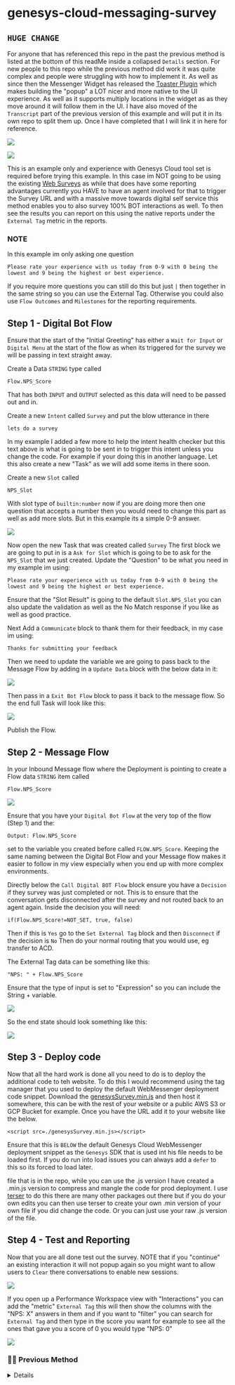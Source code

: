 # genesys-cloud-messaging-survey

## `HUGE CHANGE`

For anyone that has referenced this repo in the past the previous method is listed at the bottom of this readMe inside a collapsed `Details` section. For new people to this repo while the previous method did work it was quite complex and people were struggling with how to implement it. As well as since then the Messenger Widget has released the [Toaster Plugin](https://developer.genesys.cloud/commdigital/digital/webmessaging/messengersdk/SDKCommandsEvents/toasterPlugin) which makes building the "popup" a LOT nicer and more native to the UI experience. As well as it supports multiply locations in the widget as as they move around it will follow them in the UI. I have also moved of the `Transcript` part of the previous version of this example and will put it in its own repo to split them up. Once I have completed that I will link it in here for reference.

![](/docs/images/popup_in_message.png?raw=true)

![](/docs/images/popup_launcher.png?raw=true)

This is an example only and experience with Genesys Cloud tool set is required before trying this example. In this case im NOT going to be using the existing [Web Surveys](https://help.mypurecloud.com/articles/about-web-surveys/) as while that does have some reporting advantages currently you HAVE to have an agent involved for that to trigger the Survey URL and with a massive move towards digital self service this method enables you to also survey 100% BOT interactions as well. To then see the results you can report on this using the native reports under the `External Tag` metric in the reports.

### NOTE

In this example im only asking one question

```
Please rate your experience with us today from 0-9 with 0 being the lowest and 9 being the highest or best experience.
```

If you require more questions you can still do this but just `|` then together in the same string so you can use the External Tag. Otherwise you could also use `Flow Outcomes` and `Milestones` for the reporting requirements.

## Step 1 - Digital Bot Flow

Ensure that the start of the "Initial Greeting" has either a `Wait for Input` or `Digital Menu` at the start of the flow as when its triggered for the survey we will be passing in text straight away.

Create a Data `STRING` type called

    Flow.NPS_Score

That has both `INPUT` and `OUTPUT` selected as this data will need to be passed out and in.

Create a new `Intent` called `Survey` and put the blow utterance in there

```
lets do a survey
```

In my example I added a few more to help the intent health checker but this text above is what is going to be sent in to trigger this intent unless you change the code. For example if your doing this in another language. Let this also create a new "Task" as we will add some items in there soon.

Create a new `Slot` called

    NPS_Slot

With slot type of `builtin:number` now if you are doing more then one question that accepts a number then you would need to change this part as well as add more slots. But in this example its a simple 0-9 answer.

![](/docs/images/slots.png?raw=true)

Now open the new Task that was created called `Survey` The first block we are going to put in is a `Ask for Slot` which is going to be to ask for the `NPS_Slot` that we just created. Update the "Question" to be what you need in my example im using:

```
Please rate your experience with us today from 0-9 with 0 being the lowest and 9 being the highest or best experience.
```

Ensure that the "Slot Result" is going to the default `Slot.NPS_Slot` you can also update the validation as well as the No Match response if you like as well as good practice.

Next Add a `Communicate` block to thank them for their feedback, in my case im using:

```
Thanks for submitting your feedback
```

Then we need to update the variable we are going to pass back to the Message Flow by adding in a `Update Data` block with the below data in it:

![](/docs/images/update_data.png?raw=true)

Then pass in a `Exit Bot Flow` block to pass it back to the message flow. So the end full Task will look like this:

![](/docs/images/task.png?raw=true)

Publish the Flow.

## Step 2 - Message Flow

In your Inbound Message flow where the Deployment is pointing to create a Flow data `STRING` item called

    Flow.NPS_Score

![](/docs/images/flow_data.png?raw=true)

Ensure that you have your `Digital Bot Flow` at the very top of the flow (Step 1) and the:

    Output: Flow.NPS_Score

set to the variable you created before called `FLOW.NPS_Score`. Keeping the same naming between the Digital Bot Flow and your Message flow makes it easier to follow in my view especially when you end up with more complex environments.

Directly below the `Call Digital BOT Flow` block ensure you have a `Decision` if they survey was just completed or not. This is to ensure that the conversation gets disconnected after the survey and not routed back to an agent again. Inside the decision you will need:

```
if(Flow.NPS_Score!=NOT_SET, true, false)
```

Then if this is `Yes` go to the `Set External Tag` block and then `Disconnect` if the decision is `No` Then do your normal routing that you would use, eg transfer to ACD.

The External Tag data can be something like this:

    "NPS: " + Flow.NPS_Score

Ensure that the type of input is set to "Expression" so you can include the String + variable.

![](/docs/images/external_tag.png?raw=true)

So the end state should look something like this:

![](/docs/images/message_flow.png?raw=true)

## Step 3 - Deploy code

Now that all the hard work is done all you need to do is to deploy the additional code to teh website. To do this I would recommend using the tag manager that you used to deploy the default WebMessenger deployment code snippet. Download the [genesysSurvey.min.js](./genesysSurvey.min.js) and then host it somewhere, this can be with the rest of your website or a public AWS S3 or GCP Bucket for example. Once you have the URL add it to your website like the below.

```
<script src=./genesysSurvey.min.js></script>
```

Ensure that this is `BELOW` the default Genesys Cloud WebMessenger deployment snippet as the `Genesys` SDK that is used int his file needs to be loaded first. If you do run into load issues you can always add a `defer` to this so its forced to load later.

file that is in the repo, while you can use the .js version I have created a .min.js version to compress and mangle the code for prod deployment. I use [terser](https://terser.org/) to do this there are many other packages out there but if you do your own edits you can then use terser to create your own .min version of your own file if you did change the code. Or you can just use your raw .js version of the file.

## Step 4 - Test and Reporting

Now that you are all done test out the survey. NOTE that if you "continue" an existing interaction it will not popup again so you might want to allow users to `Clear` there conversations to enable new sessions.

![](/docs/images/clear_conversation.png?raw=true)

If you open up a Performance Workspace view with "Interactions" you can add the "metric" `External Tag` this will then show the columns with the "NPS: X" answers in them and if you want to "filter" you can search for `External Tag` and then type in the score you want for example to see all the ones that gave you a score of 0 you would type "NPS: 0"

![](/docs/images/report.png?raw=true)

<summary><h3>👨‍💻 Previous Method</h3></summary>
<details>

![](/docs/images/screenShot2.png?raw=true)

An example of how to use the native web surveys as well as getting a download link of the transcript but in the WebMessaging channel. This is designed as an example only on whats possible with some creative configuration. Experience using the Genesys Cloud tool set is required before trying this example.

The concept behind this is more in depth then the previous version but also more powerful and flexible. Use the existing [Web Surveys](https://help.mypurecloud.com/articles/about-web-surveys/) that come with Genesys Cloud 3 license but use the dataActions [dataAction](https://help.mypurecloud.com/articles/about-the-data-actions-integrations/) to update a dataTable as well as create the transcript URL after the agent has disconnected. This way all the existing reporting features and NPS results are reflected as normal as well as the scores being visible in the interaction view for QA.

![](/docs/images/screenShot1.png?raw=true)

# Step 1 - Survey Form

Create a [Survey form](https://help.mypurecloud.com/articles/create-a-web-survey-form/). In this case it will contain 2 questions to gather a NPS score as well as a free text input section. You can use this same method to create more questions as you see fit.

![](/docs/images/surveyForm.png?raw=true)

Ensure you save and publish the form to make it active.

# Step 2 - Create DataActions

So for this you will need dataActions to do the below:

- Get RecordingId
- Get Media URL
- Convert Long URL into TinyURL (External Service)
- GET Customer Key
- Check DataTable for KEY
- Update DataTable RowId
- Create DataTable RowId

1 - Import the ["Get-RecordingID"](/docs/dataAction/Get-RecordingID.json) as a "Genesys Cloud Data Action" type as this is an internal API call.

    Then save and publish

2 - Import the ["Get-MediaURL"](/docs/dataAction/Get-MediaURL.json) as a "Genesys Cloud Data Action" type as this is an internal API call.

    Then save and publish

3 - First create the "Web Services Data Action" Integration with a UserDefined Auth and add the "authorization" for the field name with the "Bearer " followed by the API Key you get given from the website setup. In this example im using this external service to give back a shortened URL as if not you go over the max number of characters the message will not be able to be sent. Details as well as how to create an account to get your own key can be found here: ["https://tinyurl.com/app/"](https://tinyurl.com/app/)

![](/docs/images/createIntegration.png?raw=true)

Import the ["Tiny-URL"](/docs/dataAction/Tiny-URL.json) as a "Web Services Data Actions" type as this is an external API call. This will require its own Integration as you will need to setup a API Bearer Token to be passed.

    Then save and publish

4 - Import the ["Get-Customer-Key"](/docs/dataAction/Get-Custoemr-Key.json) as a "Genesys Cloud Data Action" type as this is an internal API call.

    Then save and publish

5 - Import the ["Check-DataTable"](/docs/dataAction/Check-DataTable.json) as a "Genesys Cloud Data Action" type as this is an internal API call.

    Then save and publish

6 - Import the ["Create-DataTable-Row"](/docs/dataAction/Create-DataTable-Row.json) as a "Genesys Cloud Data Action" type as this is an internal API call.

    Then save and publish

7 - Import the ["Update-DataTable-Row"](/docs/dataAction/Update-DataTable-Row.json) as a "Genesys Cloud Data Action" type as this is an internal API call.

    Then save and publish

# Step 4 - Create DataTable

You will need to create a [DataTable](https://help.mypurecloud.com/articles/work-with-data-tables/) to store the information so that the client side can access this information. In this DataTable you will need to create 3 columns the "KEY", "transcript" & "survey" will all being of type "string".

Once created you will need to copy the "DataTableId" from the URL when the table is open. Ensure you write this down somewhere as you will need it later on.

![](/docs/images/screenShot5.png?raw=true)

# Step 5 - Create Survey Invite Flow

Create a new "Survey Invite Flow" then import the [message_survey_invite](/docs/flow/message_survey_invite_v2-0.i3SurveyInviteFlow) this is based on the above use case of sending a link to the survey in the thread as well as offering the transcript. You will need to update the DataActions to the new ones that you just imported and published above. All the variable names will stay in place.

![](/docs/images/screenShot3.png?raw=true)

You will also need to `update the 2x DataActions` that require the "DataTableId" that you created in the previous step and update the value.

![](/docs/images/screenShot4.png?raw=true)

This Flow will also need to have a valid email address at the end to send the survey to. Even though the email is going to never be used or read if you send it to a non valid email address after x amount of failed attempts the AWS email service will block the address so I recommend using a company one and just setting a auto delete rule on the inbox. It is also handy to see them while testing as well.

![](/docs/images/updateEmail.png?raw=true)

Publish the flow.

# Step 6 - Create Policy

Build up a policy with the required filters you need for example based on queue and wrapup codes etc. Then target the Survey flow and form that you have already created.

# Step 7 - Create Cloud Function or Lambda

As the client side needs to do a GET request into the Genesys Cloud DataTable personally I find it best to front end this API call with either a GCP Cloud Function (which i used) or a AWS Lambda. This way the client side can use the client credentials OAuth to process this GET request as well as then you can add additional security controls on this request. Depending on the service that is being used this will also give a public https URL for the APi request. My example below is based on a GCP Cloud function you don't have to use the same solution this is just an example.

```
/**
* Created as a example only
*
* @param {!express:Request} req HTTP request context.
* @param {!express:Response} res HTTP response context.
*/

const clientId = process.env.CLIENTID           //OAuth2
const clientSecret = process.env.CLIENTSECRET   //OAuth2
const region = process.env.REGION               //eg: mypurecloud.com.au

const platformClient = require('purecloud-platform-client-v2')
const client = platformClient.ApiClient.instance
const aapi = new platformClient.ArchitectApi()

client.setEnvironment(region)

console.log('Logging in to Genesys Cloud')
if (!clientId) { console.log('Missing CLIENTID'); process.exit() }
if (!clientSecret) { console.log('Missing CLIENTSECRET'); process.exit() }
if (!region) { console.log('Missing REGION'); process.exit() }

exports.start = async (req, res) => {
  res.set('Access-Control-Allow-Origin', '*');

  if (req.method === 'OPTIONS') {
    // Send response to OPTIONS requests
    res.set('Access-Control-Allow-Methods', 'GET');
    res.set('Access-Control-Allow-Headers', 'Content-Type');
    res.set('Access-Control-Max-Age', '3600');
    res.status(204).send('');
  } else {
    // Do actual function
    if (req.body.check == 'lego') {
      client.loginClientCredentialsGrant(clientId, clientSecret)
        .then(() => {
          console.log('Getting Dat')
          aapi.getFlowsDatatableRow(req.body.datatableid, req.body.rowid, {
            showbrief: false
          })
            .then((data) => {
              res.status(200).send(data)
            })
            .catch((err) => {
              console.error("There was an Error...")
              console.log(`${JSON.stringify(err, null, 2)}`)
              if(err.status === 404){
                res.status(404).send({ error: err })
              } else{
                res.status(500).send({ error: err })
              }
            })
        })
    } else {
      console.log('No Auth')
      res.status(401).send({ Auth: false })
    }
  }
};
```

Once you have created this service ensure you copy down the URL for the API request. Im my example im passign in the DataTableId as a dynamic field this could be static.
`All these design options need to be considered as well as security of this API request so be careful here.`

![](/docs/images/screenShot6.png?raw=true)

# Step 8 - Add code to website

Finally you will need to add some code to the customer website that is running the WebMessenger widget. There are 2x components that you will need to add first is the [BootStrap](https://getbootstrap.com/docs/5.3/getting-started/introduction/) This is due to the fact I built the "popup" UI using BootStrap for the CSS. So If you want you can build your own UI with CSS styling. To use the BootStrap CSS I have used you will need to add teh below to the header of the pages.

```
    <link
      href="https://cdn.jsdelivr.net/npm/bootstrap@5.0.2/dist/css/bootstrap.min.css"
      rel="stylesheet"
      integrity="sha384-EVSTQN3/azprG1Anm3QDgpJLIm9Nao0Yz1ztcQTwFspd3yD65VohhpuuCOmLASjC"
      crossorigin="anonymous"
    />
```

The second part is the [customplugin.js](/customplugin.js) that needs to be hosted somewhere that is accessible by the website. In my example I'm using a GCP Bucket but this is up to the hosting of the website.

In this customplugin.js file you will need to update 2x let in the file which are located at the top of the file these are:

```
const datatableId = 'ENTER_YOUR_DATATABLE'
const apiUrl = 'ENTER_YOUR_URL'
```

This needs to be added to the website and as it uses the "Genesys" SDK in the WebMessenger Widget this needs to be loaded into the header of the page with the "defer" set to ensure it loads after the WebMessenger snippet.

```
<script src="customplugin.js" defer></script>
```

# Reporting

Now you will see interactions getting survey data stored against them as well as in the interaction view the actual survey form filled out.

# NOTES

It is worth noting that the agent needs to of "wrapped up" the interaction before the survey policy will run and update the data table with the required information that the client popup needs.

The customplugin.js will get the "disconnected" event then have a setTimeOut() of 15sec before doing a GET request for the data table information if it gets a 404 or 500 error back it will retry again in another 15sec. If these timers don't suit you can change them in the js file as well as if you don't have wrap up at all on the interaction queue you can make this timer something like 5sec to allow for the backend servers to run only.

Finally currently an agent needs to be a participant on the conversationId for the Policy to trigger a survey.
